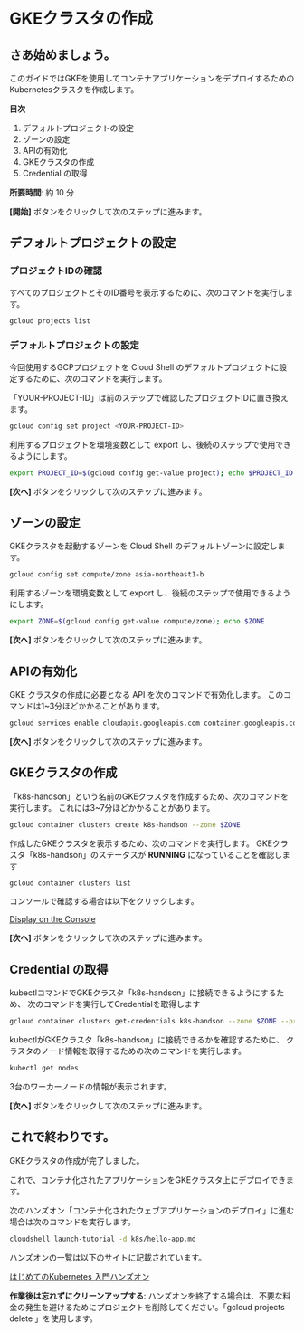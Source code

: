 # GKEクラスタの作成

## さあ始めましょう。

このガイドではGKEを使用してコンテナアプリケーションをデプロイするためのKubernetesクラスタを作成します。

**目次**

1. デフォルトプロジェクトの設定
2. ゾーンの設定
3. APIの有効化
4. GKEクラスタの作成
5. Credential の取得

**所要時間**: 約 10 分

**[開始]** ボタンをクリックして次のステップに進みます。

## デフォルトプロジェクトの設定
### プロジェクトIDの確認

すべてのプロジェクトとそのID番号を表示するために、次のコマンドを実行します。

```bash
gcloud projects list
```

### デフォルトプロジェクトの設定

今回使用するGCPプロジェクトを Cloud Shell のデフォルトプロジェクトに設定するために、次のコマンドを実行します。

「YOUR-PROJECT-ID」は前のステップで確認したプロジェクトIDに置き換えます。

```bash
gcloud config set project <YOUR-PROJECT-ID>
```  

利用するプロジェクトを環境変数として export し、後続のステップで使用できるようにします。

```bash
export PROJECT_ID=$(gcloud config get-value project); echo $PROJECT_ID
```

**[次へ]** ボタンをクリックして次のステップに進みます。

## ゾーンの設定

GKEクラスタを起動するゾーンを Cloud Shell のデフォルトゾーンに設定します。

```bash
gcloud config set compute/zone asia-northeast1-b
```

利用するゾーンを環境変数として export し、後続のステップで使用できるようにします。

```bash
export ZONE=$(gcloud config get-value compute/zone); echo $ZONE
```

**[次へ]** ボタンをクリックして次のステップに進みます。

## APIの有効化

GKE クラスタの作成に必要となる API を次のコマンドで有効化します。
このコマンドは1~3分ほどかかることがあります。


```bash
gcloud services enable cloudapis.googleapis.com container.googleapis.com
```

**[次へ]** ボタンをクリックして次のステップに進みます。

## GKEクラスタの作成

「k8s-handson」という名前のGKEクラスタを作成するため、次のコマンドを実行します。
これには3~7分ほどかかることがあります。

```bash
gcloud container clusters create k8s-handson --zone $ZONE
```

作成したGKEクラスタを表示するため、次のコマンドを実行します。
GKEクラスタ「k8s-handson」のステータスが **RUNNING** になっていることを確認します

```bash
gcloud container clusters list
```
  
コンソールで確認する場合は以下をクリックします。

[Display on the Console](https://console.cloud.google.com/kubernetes/list)

**[次へ]** ボタンをクリックして次のステップに進みます。

## Credential の取得

kubectlコマンドでGKEクラスタ「k8s-handson」に接続できるようにするため、
次のコマンドを実行してCredentialを取得します

```bash
gcloud container clusters get-credentials k8s-handson --zone $ZONE --project $PROJECT_ID
```

kubectlがGKEクラスタ「k8s-handson」に接続できるかを確認するために、
クラスタのノード情報を取得するための次のコマンドを実行します。

```bash
kubectl get nodes
```

3台のワーカーノードの情報が表示されます。

**[次へ]** ボタンをクリックして次のステップに進みます。

## これで終わりです。

<walkthrough-conclusion-trophy></walkthrough-conclusion-trophy>

GKEクラスタの作成が完了しました。

これで、コンテナ化されたアプリケーションをGKEクラスタ上にデプロイできます。

次のハンズオン「コンテナ化されたウェブアプリケーションのデプロイ」に進む場合は次のコマンドを実行します。

```bash
cloudshell launch-tutorial -d k8s/hello-app.md
```

ハンズオンの一覧は以下のサイトに記載されています。

[はじめてのKubernetes 入門ハンズオン
](https://github.com/koizumittn/handson-for-begineers/tree/master/k8s)

**作業後は忘れずにクリーンアップする**: ハンズオンを終了する場合は、不要な料金の発生を避けるためにプロジェクトを削除してください。「gcloud projects delete <PROJECT-ID>」を使用します。